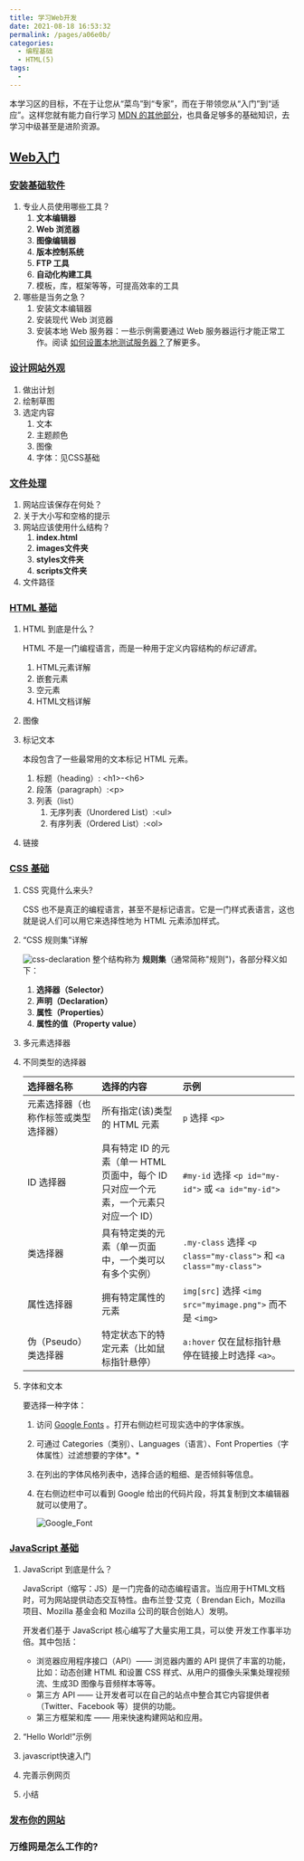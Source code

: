 ```yaml
---
title: 学习Web开发
date: 2021-08-18 16:53:32
permalink: /pages/a06e0b/
categories:
  - 编程基础
  - HTML(5)
tags:
  - 
---
```


本学习区的目标，不在于让您从“菜鸟”到“专家”，而在于带领您从“入门”到“适应”。这样您就有能力自行学习 [MDN 的其他部分](https://developer.mozilla.org/zh-CN/)，也具备足够多的基础知识，去学习中级甚至是进阶资源。

## [Web入门](https://developer.mozilla.org/zh-CN/docs/Learn/Getting_started_with_the_web)

### [安装基础软件](https://developer.mozilla.org/zh-CN/docs/Learn/Getting_started_with_the_web/Installing_basic_software)

1. 专业人员使用哪些工具？
   1. **文本编辑器**
   2. **Web 浏览器**
   3. **图像编辑器**
   4. **版本控制系统**
   5. **FTP 工具**
   6. **自动化构建工具**
   7. 模板，库，框架等等，可提高效率的工具
2. 哪些是当务之急？
   1. 安装文本编辑器
   2. 安装现代 Web 浏览器
   3. 安装本地 Web 服务器：一些示例需要通过 Web 服务器运行才能正常工作。阅读 [如何设置本地测试服务器？](https://developer.mozilla.org/zh-CN/docs/Learn/Common_questions/set_up_a_local_testing_server)了解更多。

### [设计网站外观](https://developer.mozilla.org/zh-CN/docs/Learn/Getting_started_with_the_web/What_will_your_website_look_like)

1. 做出计划
2. 绘制草图
3. 选定内容
   1. 文本
   2. 主题颜色
   3. 图像
   4. 字体：见CSS基础

### [文件处理](https://developer.mozilla.org/zh-CN/docs/Learn/Getting_started_with_the_web/Dealing_with_files)

1. 网站应该保存在何处？
2. 关于大小写和空格的提示
3. 网站应该使用什么结构？
   1. **index.html**
   2. **images文件夹**
   3. **styles文件夹** 
   4. **scripts文件夹** 
4. 文件路径

### [HTML 基础](https://developer.mozilla.org/zh-CN/docs/Learn/Getting_started_with_the_web/HTML_basics)

1. HTML 到底是什么？

   HTML 不是一门编程语言，而是一种用于定义内容结构的*标记语言*。

   1. HTML元素详解
   2. 嵌套元素
   3. 空元素
   4. HTML文档详解

2. 图像

3. 标记文本

   本段包含了一些最常用的文本标记 HTML 元素。

   1. 标题（heading）: \<h1>-\<h6>
   2. 段落（paragraph）:\<p>
   3. 列表（list）
      1. 无序列表（Unordered List）:\<ul>
      2.  有序列表（Ordered List）:\<ol>

4. 链接

### [CSS 基础](https://developer.mozilla.org/zh-CN/docs/Learn/Getting_started_with_the_web/CSS_basics)

1. CSS 究竟什么来头?

   CSS 也不是真正的编程语言，甚至不是标记语言。它是一门样式表语言，这也就是说人们可以用它来选择性地为 HTML 元素添加样式。

2. “CSS 规则集”详解

   ![css-declaration](https://mdn.mozillademos.org/files/16483/css-declaration.png)
   整个结构称为 **规则集**（通常简称"规则")，各部分释义如下：

   1. **选择器（Selector）**
   2. **声明（Declaration）**
   3. **属性（Properties）**
   4. **属性的值（Property value）**

3. 多元素选择器

4. 不同类型的选择器

   | 选择器名称                           | 选择的内容                                                   | 示例                                                         |
   | :----------------------------------- | :----------------------------------------------------------- | :----------------------------------------------------------- |
   | 元素选择器（也称作标签或类型选择器） | 所有指定(该)类型的 HTML 元素                                 | `p` 选择 `<p>`                                               |
   | ID 选择器                            | 具有特定 ID 的元素（单一 HTML 页面中，每个 ID 只对应一个元素，一个元素只对应一个 ID） | `#my-id` 选择 `<p id="my-id">` 或 `<a id="my-id">`           |
   | 类选择器                             | 具有特定类的元素（单一页面中，一个类可以有多个实例）         | `.my-class` 选择 `<p class="my-class">` 和 `<a class="my-class">` |
   | 属性选择器                           | 拥有特定属性的元素                                           | `img[src]` 选择 `<img src="myimage.png">` 而不是 `<img>`     |
   | 伪（Pseudo）类选择器                 | 特定状态下的特定元素（比如鼠标指针悬停）                     | `a:hover` 仅在鼠标指针悬停在链接上时选择 `<a>`。             |

5. 字体和文本

   要选择一种字体：

   1. 访问 [Google Fonts](https://www.google.com/fonts) 。打开右侧边栏可现实选中的字体家族。

   2. 可通过 Categories（类别）、Languages（语言）、Font Properties（字体属性）过滤想要的字体*。*

   3. 在列出的字体风格列表中，选择合适的粗细、是否倾斜等信息。

   4. 在右侧边栏中可以看到 Google 给出的代码片段，将其复制到文本编辑器就可以使用了。

      ![Google_Font](/Users/liyang/项目/011-我的博文/image-store/blog/basic/html/Google_Font.gif)

### [JavaScript 基础](https://developer.mozilla.org/zh-CN/docs/Learn/Getting_started_with_the_web/JavaScript_basics)

1. JavaScript 到底是什么？

   JavaScript（缩写：JS）是一门完备的动态编程语言。当应用于HTML文档时，可为网站提供动态交互特性。由布兰登·艾克（ Brendan Eich，Mozilla 项目、Mozilla 基金会和 Mozilla 公司的联合创始人）发明。

   开发者们基于 JavaScript 核心编写了大量实用工具，可以使 开发工作事半功倍。其中包括：

   - 浏览器应用程序接口（API）—— 浏览器内置的 API 提供了丰富的功能，比如：动态创建 HTML 和设置 CSS 样式、从用户的摄像头采集处理视频流、生成3D 图像与音频样本等等。
   - 第三方 API —— 让开发者可以在自己的站点中整合其它内容提供者（Twitter、Facebook 等）提供的功能。
   - 第三方框架和库 —— 用来快速构建网站和应用。

2. “Hello World!”示例

3. javascript快速入门

4. 完善示例网页

5. 小结

### [发布你的网站](https://developer.mozilla.org/zh-CN/docs/Learn/Getting_started_with_the_web/Publishing_your_website)

### 万维网是怎么工作的?

